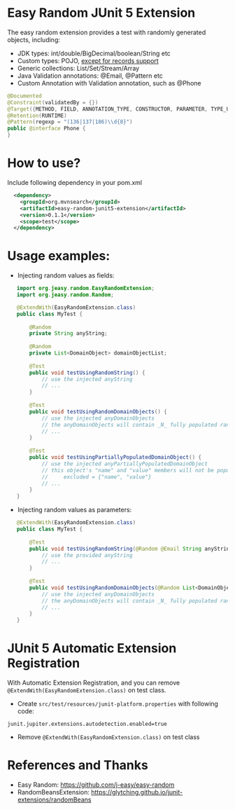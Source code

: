 Easy Random JUnit 5 Extension
=============================

The easy random extension provides a test with randomly generated objects, including:

* JDK types: int/double/BigDecimal/boolean/String etc
* Custom types: POJO, [except for records support](https://github.com/j-easy/easy-random/issues/397)
* Generic collections: List/Set/Stream/Array
* Java Validation annotations: @Email, @Pattern etc
* Custom Annotation with Validation annotation, such as @Phone

```java
@Documented
@Constraint(validatedBy = {})
@Target({METHOD, FIELD, ANNOTATION_TYPE, CONSTRUCTOR, PARAMETER, TYPE_USE})
@Retention(RUNTIME)
@Pattern(regexp = "(136|137|186)\\d{8}")
public @interface Phone {
}
```

# How to use?

Include following dependency in your pom.xml

```xml
  <dependency>
    <groupId>org.mvnsearch</groupId>
    <artifactId>easy-random-junit5-extension</artifactId>
    <version>0.1.1</version>
    <scope>test</scope>
  </dependency>
```

# Usage examples:

* Injecting random values as fields:

```java
   import org.jeasy.random.EasyRandomExtension;
   import org.jeasy.random.Random;

   @ExtendWith(EasyRandomExtension.class)
   public class MyTest {
  
       @Random
       private String anyString;
  
       @Random
       private List<DomainObject> domainObjectList;
       
       @Test
       public void testUsingRandomString() {
           // use the injected anyString
           // ...
       }
  
       @Test
       public void testUsingRandomDomainObjects() {
           // use the injected anyDomainObjects
           // the anyDomainObjects will contain _N_ fully populated random instances of DomainObject
           // ...
       }
  
       @Test
       public void testUsingPartiallyPopulatedDomainObject() {
           // use the injected anyPartiallyPopulatedDomainObject
           // this object's "name" and "value" members will not be populated since this has been declared with
           //     excluded = {"name", "value"}
           // ...
       }
   }

```

* Injecting random values as parameters:

```java
   @ExtendWith(EasyRandomExtension.class)
   public class MyTest {
  
       @Test
       public void testUsingRandomString(@Random @Email String anyString) {
           // use the provided anyString
           // ...
       }
  
       @Test
       public void testUsingRandomDomainObjects(@Random List<DomainObject> anyDomainObjects) {
           // use the injected anyDomainObjects
           // the anyDomainObjects will contain _N_ fully populated random instances of DomainObject
           // ...
       }
   }
```

# JUnit 5 Automatic Extension Registration

With Automatic Extension Registration, and you can remove `@ExtendWith(EasyRandomExtension.class)` on test class.

* Create `src/test/resources/junit-platform.properties` with following code:

```properties
junit.jupiter.extensions.autodetection.enabled=true
```

* Remove `@ExtendWith(EasyRandomExtension.class)` on test class

# References and Thanks

* Easy Random: https://github.com/j-easy/easy-random
* RandomBeansExtension: https://glytching.github.io/junit-extensions/randomBeans
